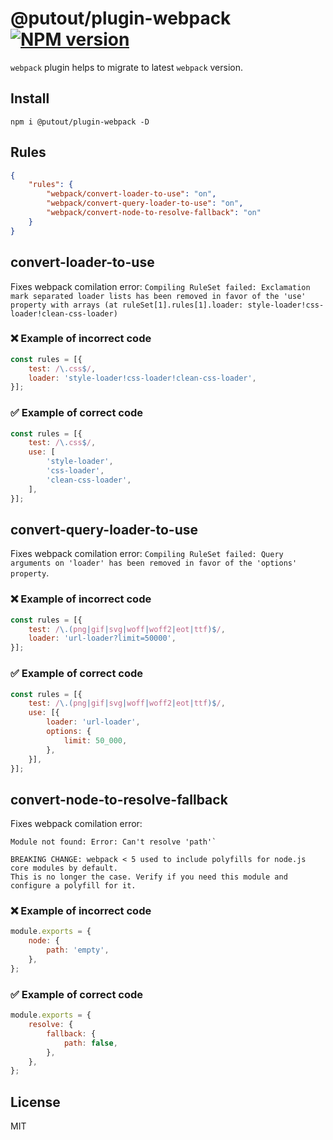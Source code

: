 # @putout/plugin-webpack [![NPM version][NPMIMGURL]][NPMURL]

[NPMIMGURL]: https://img.shields.io/npm/v/@putout/plugin-webpack.svg?style=flat&longCache=true
[NPMURL]: https://npmjs.org/package/@putout/plugin-webpack"npm"

`webpack` plugin helps to migrate to latest `webpack` version.

## Install

```
npm i @putout/plugin-webpack -D
```

## Rules

```json
{
    "rules": {
        "webpack/convert-loader-to-use": "on",
        "webpack/convert-query-loader-to-use": "on",
        "webpack/convert-node-to-resolve-fallback": "on"
    }
}
```

## convert-loader-to-use

Fixes webpack comilation error: `Compiling RuleSet failed: Exclamation mark separated loader lists has been removed in favor of the 'use' property with arrays (at ruleSet[1].rules[1].loader: style-loader!css-loader!clean-css-loader)`

### ❌ Example of incorrect code

```js
const rules = [{
    test: /\.css$/,
    loader: 'style-loader!css-loader!clean-css-loader',
}];
```

### ✅ Example of correct code

```js
const rules = [{
    test: /\.css$/,
    use: [
        'style-loader',
        'css-loader',
        'clean-css-loader',
    ],
}];
```

## convert-query-loader-to-use

Fixes webpack comilation error: `Compiling RuleSet failed: Query arguments on 'loader' has been removed in favor of the 'options' property`.

### ❌ Example of incorrect code

```js
const rules = [{
    test: /\.(png|gif|svg|woff|woff2|eot|ttf)$/,
    loader: 'url-loader?limit=50000',
}];
```

### ✅ Example of correct code

```js
const rules = [{
    test: /\.(png|gif|svg|woff|woff2|eot|ttf)$/,
    use: [{
        loader: 'url-loader',
        options: {
            limit: 50_000,
        },
    }],
}];
```

## convert-node-to-resolve-fallback

Fixes webpack comilation error:

```
Module not found: Error: Can't resolve 'path'`

BREAKING CHANGE: webpack < 5 used to include polyfills for node.js core modules by default.
This is no longer the case. Verify if you need this module and configure a polyfill for it.
```

### ❌ Example of incorrect code

```js
module.exports = {
    node: {
        path: 'empty',
    },
};
```

### ✅ Example of correct code

```js
module.exports = {
    resolve: {
        fallback: {
            path: false,
        },
    },
};
```

## License

MIT
